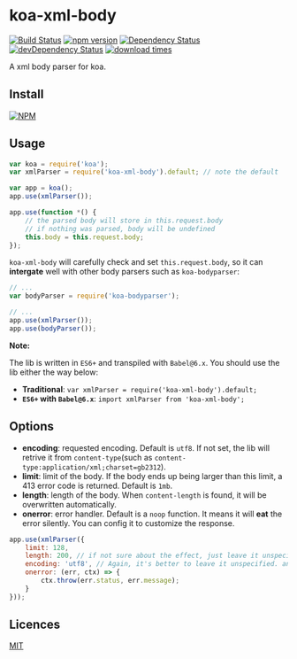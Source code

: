 # koa-xml-body

[![Build Status](https://travis-ci.org/creeperyang/koa-xml-body.svg?branch=master)](https://travis-ci.org/creeperyang/koa-xml-body)
[![npm version](https://badge.fury.io/js/koa-xml-body.svg)](https://badge.fury.io/js/koa-xml-body)
[![Dependency Status](https://david-dm.org/creeperyang/koa-xml-body.svg)](https://david-dm.org/creeperyang/koa-xml-body)
[![devDependency Status](https://david-dm.org/creeperyang/koa-xml-body/dev-status.svg)](https://david-dm.org/creeperyang/koa-xml-body#info=devDependencies)
[![download times](https://img.shields.io/npm/dm/koa-xml-body.svg)](https://www.npmjs.com/package/koa-xml-body)

A xml body parser for koa.

## Install

[![NPM](https://nodei.co/npm/koa-xml-body.png?downloads=true&downloadRank=true&stars=true)](https://nodei.co/npm/koa-xml-body/)

## Usage

```js
var koa = require('koa');
var xmlParser = require('koa-xml-body').default; // note the default

var app = koa();
app.use(xmlParser());

app.use(function *() {
    // the parsed body will store in this.request.body
    // if nothing was parsed, body will be undefined
    this.body = this.request.body;
});
```

`koa-xml-body` will carefully check and set `this.request.body`, so it can **intergate** well with other body parsers such as `koa-bodyparser`:

```js
// ...
var bodyParser = require('koa-bodyparser');

// ...
app.use(xmlParser());
app.use(bodyParser());
```

**Note:**

The lib is written in `ES6+` and transpiled with `Babel@6.x`. You should use the lib either the way below:

- **Traditional**: `var xmlParser = require('koa-xml-body').default;`
- **`ES6+` with `Babel@6.x`**: `import xmlParser from 'koa-xml-body';`


## Options

- **encoding**: requested encoding. Default is `utf8`. If not set, the lib will retrive it from `content-type`(such as `content-type:application/xml;charset=gb2312`).
- **limit**: limit of the body. If the body ends up being larger than this limit, a 413 error code is returned. Default is `1mb`.
- **length**: length of the body. When `content-length` is found, it will be overwritten automatically.
- **onerror**: error handler. Default is a `noop` function. It means it will **eat** the error silently. You can config it to customize the response.

```js
app.use(xmlParser({
    limit: 128,
    length: 200, // if not sure about the effect, just leave it unspecified
    encoding: 'utf8', // Again, it's better to leave it unspecified. and lib will detect it from `content-type` well
    onerror: (err, ctx) => {
        ctx.throw(err.status, err.message);
    }
}));
```


## Licences

[MIT](LICENSE)